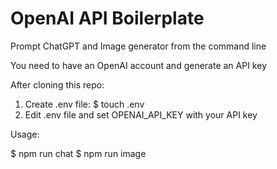# OpenAI API Boilerplate

Prompt ChatGPT and Image generator from the command line

You need to have an OpenAI account and generate an API key

After cloning this repo:

1. Create .env file: $ touch .env
2. Edit .env file and set OPENAI_API_KEY with your API key

Usage:

$ npm run chat
$ npm run image

